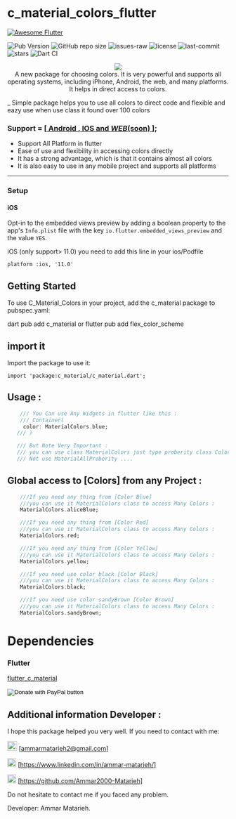 # c_material_colors_flutter

<a href="https://github.com/Solido/awesome-flutter">
   <img alt="Awesome Flutter" src="https://img.shields.io/badge/Awesome-Flutter-blue.svg?longCache=true&style=flat-square" />
</a>

![Pub Version](https://img.shields.io/pub/v/c_material?color=1&label=c_material)
![GitHub repo size](https://img.shields.io/github/repo-size/Ammar2000-Matarieh/c_material)
![issues-raw](https://img.shields.io/github/issues-raw/Ammar2000-Matarieh/c_material)
![license](https://img.shields.io/github/license/Ammar2000-Matarieh/c_material)
![last-commit](https://img.shields.io/github/last-commit/Ammar2000-Matarieh/c_material)
![stars](https://img.shields.io/github/stars/Ammar2000-Matarieh/c_material?style=social)
![Dart CI](https://github.com/Ammar2000-Matarieh/c_material/workflows/Dart%20CI/badge.svg)

<p align="center">
    <a href="https://pub.dev/packages/c_material">
   <img src="https://www.velebit.ai/images/blog/color-prediction-in-product-discovery/colors.png">
    </a>
    <br>A new package for choosing colors. It is very powerful and supports all operating systems, including iPhone, Android, the web, and many platforms. It helps in direct access to colors.

 _ Simple package helps you to use all colors to direct code and flexible and eazy use when use class it found over 100 colors 
  

### Support = [**[ Android , IOS and _WEB_(soon) ](#video)**];

- Support All Platform in flutter
- Ease of use and flexibility in accessing colors directly
- It has a strong advantage, which is that it contains almost all colors
- It is also easy to use in any mobile project and supports all platforms

---

### Setup

#### iOS

Opt-in to the embedded views preview by adding a boolean property to the app's `Info.plist` file
with the key `io.flutter.embedded_views_preview` and the value `YES`.

iOS (only support> 11.0) you need to add this line in your ios/Podfile

`platform :ios, '11.0'`

## Getting Started 
To use C_Material_Colors in your project, add the c_material package to pubspec.yaml:

dart pub add c_material or flutter pub add flex_color_scheme

## import it 

Import the package to use it:

```
import 'package:c_material/c_material.dart';
```
## Usage : 
```dart
    /// You Can use Any Widgets in flutter like this :
    /// Container(
     color: MaterialColors.blue; 
   /// )

   /// But Note Very Important : 
   /// you can use class MaterialColors just type proberity class Color
   /// Not use MaterialAllProberity ....
```


## Global access to [Colors] from any Project : 
```dart
    ///If you need any thing from [Color Blue]
    ///you can use it MaterialColors class to access Many Colors :
    MaterialColors.aliceBlue;

    ///If you need any thing from [Color Red]
    ///you can use it MaterialColors class to access Many Colors :
    MaterialColors.red;

    ///If you need any thing from [Color Yellow]
    ///you can use it MaterialColors class to access Many Colors :
    MaterialColors.yellow;

    ///If you need use color black [Color Black]
    ///you can use it MaterialColors class to access Many Colors :
    MaterialColors.black;

    ///If you need use color sandyBrown [Color Brown]
    ///you can use it MaterialColors class to access Many Colors :
    MaterialColors.sandyBrown;
```

# Dependencies

### Flutter

[flutter_c_material](https://pub.dev/packages/c_material)


<form action="https://www.paypal.com/cgi-bin/webscr" method="post" target="_top">
  <input type="hidden" name="cmd" value="_s-xclick" />
  <input type="hidden" name="hosted_button_id" value="YDEYAAGBXDDK6" />
  <input type="image" src="https://www.paypalobjects.com/en_US/i/btn/btn_donateCC_LG.gif" border="0" name="submit" title="PayPal - The safer, easier way to pay online!" alt="Donate with PayPal button" />
  <img alt="" border="0" src="https://www.paypal.com/en_MN/i/scr/pixel.gif" width="1" height="1" />
</form>

## Additional information Developer : 

I hope this package helped you very well.
If you need to contact with me: 

<img src="https://raw.githubusercontent.com/Ammar2000-Matarieh/c_material_package/refs/heads/master/assets/images/Gmail.jpg" width="22"> [ammarmatarieh2@gmail.com]

<!-- [<img src="https://github.com/MohammadBahlaq/short_navigation/raw/main/assets/Gmail.jpg" width="22">](Bahlaq57@gmail.com) -->

<img src="https://raw.githubusercontent.com/Ammar2000-Matarieh/c_material_package/refs/heads/master/assets/images/LinkedIn.png" width="20"> [https://www.linkedin.com/in/ammar-matarieh/]

<!-- [<img src="https://raw.githubusercontent.com/MohammadBahlaq/short_navigation/main/assets/LinkedIn.png" width="20">](www.linkedin.com/in/mohammad-bahlaq-089882220) -->

<img src="https://raw.githubusercontent.com/Ammar2000-Matarieh/c_material_package/refs/heads/master/assets/images/GitHub.png" width="20"> [https://github.com/Ammar2000-Matarieh]

<!-- [<img src="https://github.com/MohammadBahlaq/short_navigation/raw/main/assets/GitHub.png" width="20">](https://github.com/MohammadBahlaq) -->

Do not hesitate to contact me if you faced any problem.

Developer: Ammar Matarieh.
